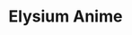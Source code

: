 ---
layout: post
title: "Elysium Anime"
image: https://lh3.googleusercontent.com/d/106w0q6QWi3C1Re1sKf0tHBunQpJqRRfz
model_count: 3
---